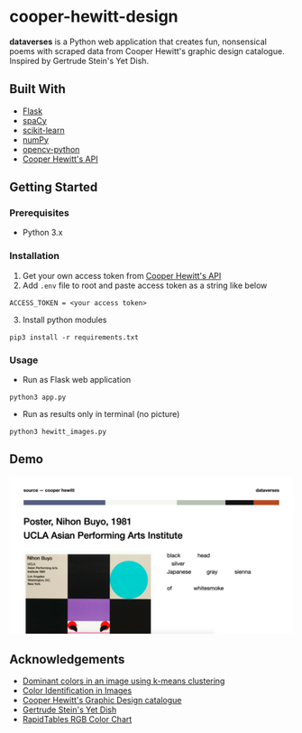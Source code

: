 # cooper-hewitt-design
**dataverses** is a Python web application that creates fun, nonsensical poems with scraped data from Cooper Hewitt's graphic design catalogue.<br />
Inspired by Gertrude Stein's Yet Dish.

## Built With
* [Flask](https://flask-doc.readthedocs.io/en/latest/)
* [spaCy](https://spacy.io/)
* [scikit-learn](https://scikit-learn.org/stable/)
* [numPy](https://numpy.org/)
* [opencv-python](https://pypi.org/project/opencv-python/)
* [Cooper Hewitt's API](https://collection.cooperhewitt.org/api/)

## Getting Started
### Prerequisites
* Python 3.x
### Installation
1. Get your own access token from [Cooper Hewitt's API](https://collection.cooperhewitt.org/api/)
2. Add `.env` file to root and paste access token as a string like below<br />
``` 
ACCESS_TOKEN = <your access token>
```
3. Install python modules<br />
```
pip3 install -r requirements.txt
```
### Usage
* Run as Flask web application<br />
```
python3 app.py
```
* Run as results only in terminal (no picture)<br />
```
python3 hewitt_images.py
```

## Demo
![example1](./examples/example.png)

## Acknowledgements 
* [Dominant colors in an image using k-means clustering](https://buzzrobot.com/dominant-colors-in-an-image-using-k-means-clustering-3c7af4622036)
* [Color Identification in Images](https://towardsdatascience.com/color-identification-in-images-machine-learning-application-b26e770c4c71)
* [Cooper Hewitt's Graphic Design catalogue](https://collection.cooperhewitt.org/tags/graphic-design)
* [Gertrude Stein's Yet Dish](https://www.poetryfoundation.org/poems/47838/yet-dish)
* [RapidTables RGB Color Chart](https://www.rapidtables.com/web/color/RGB_Color.html)